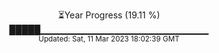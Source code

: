 <p align="center">
⏳Year Progress (19.11 %) <br>
█████▁▁▁▁▁▁▁▁▁▁▁▁▁▁▁▁▁▁▁▁▁▁▁▁▁ <br>
<sub>Updated: Sat, 11 Mar 2023 18:02:39 GMT</sub>
</p>

